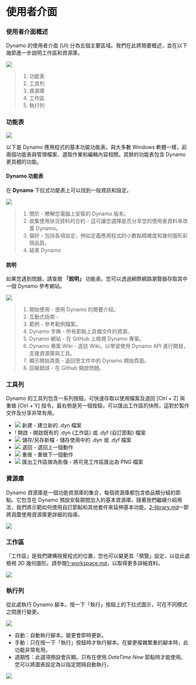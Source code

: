 # 使用者介面

### 使用者介面概述

Dynamo 的使用者介面 (UI) 分為五個主要區域。我們在此將簡要概述，並在以下幾節進一步說明工作區和資源庫。

![](images/userinterface-ui.jpg)

> 1. 功能表
> 2. 工具列
> 3. 資源庫
> 4. 工作區
> 5. 執行列

### 功能表

![](../.gitbook/assets/userinterface-menu\(1\).jpg)

以下是 Dynamo 應用程式的基本功能功能表。與大多數 Windows 軟體一樣，前兩個功能表與管理檔案、選取作業和編輯內容相關。其餘的功能表包含 Dynamo 更具體的功能。

#### Dynamo 功能表

在 **Dynamo** 下拉式功能表上可以找到一般資訊和設定。

![](images/userinterface-dynamomenu.jpg)

> 1. 關於 - 瞭解您電腦上安裝的 Dynamo 版本。
> 2. 收集使用狀況資料的合約 - 這可讓您選擇是否分享您的使用者資料來改善 Dynamo。
> 3. 偏好 - 包括各項設定，例如定義應用程式的小數點精確度和幾何圖形彩現品質。
> 4. 結束 Dynamo

#### 說明

如果您遇到問題，請查閱 **「說明」** 功能表。您可以透過網際網路瀏覽器存取其中一個 Dynamo 參考網站。

![](images/userinterface-helpmenu.jpg)

> 1. 開始使用 - 使用 Dynamo 的簡要介紹。
> 2. 互動式指南 -
> 3. 範例 - 參考範例檔案。
> 4. Dynamo 字典 - 所有節點上具備文件的資源。
> 5. Dynamo 網站 - 在 GitHub 上檢視 Dynamo 專案。
> 6. Dynamo 專案 Wiki - 造訪 Wiki，以學習使用 Dynamo API 進行開發，支援資源庫與工具。
> 7. 顯示開始頁面 - 返回至文件中的 Dynamo 開始頁面。
> 8. 回報錯誤 - 在 Github 開啟問題。

### 工具列

Dynamo 的工具列包含一系列按鈕，可快速存取以使用檔案及退回 [Ctrl + Z] 與重做 [Ctrl + Y] 指令。最右側是另一個按鈕，可以匯出工作區的快照，這對於製作文件及分享非常有用。

* ![](images/userinterface-newfile.jpg) 新建 - 建立新的 .dyn 檔案
* \![](<images/userinterface-open(1) (1) (1).jpg>) 開啟 - 開啟既有的 .dyn (工作區) 或 .dyf (自訂節點) 檔案
* ![](images/userinterface-save.jpg) 儲存/另存新檔 - 儲存使用中的 .dyn 或 .dyf 檔案
* ![](images/userinterface-undo.jpg) 退回 - 退回上一個動作
* ![](images/userinterface-redo.jpg) 重做 - 重做下一個動作
* ![](images/userinterface-screenshot.jpg) 匯出工作區做為影像 - 將可見工作區匯出為 PNG 檔案

### 資源庫

Dynamo 資源庫是一個功能資源庫的集合，每個資源庫都包含依品類分組的節點。它包含在 Dynamo 預設安裝期間加入的基本資源庫，隨著我們繼續介紹用法，我們將示範如何使用自訂節點和其他套件來延伸基本功能。[2-library.md](2-library.md "mention")一節將涵蓋使用資源庫更詳細的指導。

![](images/userinterface-library.jpg)

### 工作區

「工作區」是我們建構視覺程式的位置，您也可以變更其「預覽」設定，以從此處檢視 3D 幾何圖形。請參閱[1-workspace.md](1-workspace.md "mention")，以取得更多詳細資料。

![](images/userinterface-workspace.gif)

### 執行列

從此處執行 Dynamo 腳本。按一下「執行」按鈕上的下拉式圖示，可在不同模式之間進行變更。

![](images/userinterface-executionbar.gif)

* 自動：自動執行腳本。變更會即時更新。
* 手動：只在按一下「執行」按鈕時才執行腳本。在變更複雜繁重的腳本時，此功能非常有用。
* 週期性：此選項預設會灰顯。只有在使用 _DateTime.Now_ 節點時才能使用。您可以將圖表設定為以指定間隔自動執行。

![](images/userinterface-executionbarDateTimenode.jpg)
